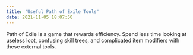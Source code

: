 ```yaml
---
title: 'Useful Path of Exile Tools'
date: 2021-11-05 18:07:50
---
```


Path of Exile is a game that rewards efficiency. Spend less time looking at useless loot, confusing skill trees, and complicated item modifiers with these external tools.
